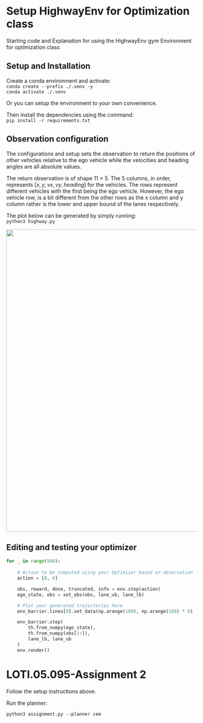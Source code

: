# <b>Setup HighwayEnv for Optimization class</b>
Starting code and Explanation for using the HighwayEnv gym Environment for optimization class

## <b>Setup and Installation</b>
Create a conda environment and activate:<br>
`conda create --prefix ./.venv -y`<br>
`conda activate ./.venv`

Or you can setup the environment to your own convenience. 

Then install the dependencies using the command:<br>
`pip install -r requirements.txt`

## <b>Observation configuration</b>
The configurations and setup sets the observation to return the positions of other vehicles relative to the ego vehicle while the velocities and heading angles are all absolute values.

The return observation is of shape 11 $\times$ 5. The 5 columns, in order, represents $[x, y, vx, vy, heading]$ for the vehicles. The rows represent different vehicles with the first being the ego vehicle.
However, the ego vehicle row, is a bit different from the other rows as the x column and y column rather is the lower and upper bound of the lanes respectively.

The plot below can be generated by simply running:<br>
`
python3 highway.py
`

<img src="./images/viz.png" width="800" />


## <b>Editing and testing your optimizer</b>
```python
for _ in range(500):
        
    # Action to be computed using your Optimizer based on observation
    action = [0, 0]     

    obs, reward, done, truncated, info = env.step(action)
    ego_state, obs = set_obs(obs, lane_ub, lane_lb)

    # Plot your generated trajectories here
    env_barrier.lines[0].set_data(np.arange(100), np.arange(100) * 0)

    env_barrier.step(
        th.from_numpy(ego_state), 
        th.from_numpy(obs[1:]), 
        lane_lb, lane_ub
    )
    env.render()
```

# LOTI.05.095-Assignment 2

Follow the setup instructions above.

Run the planner:

    python3 assignment.py --planner cem

